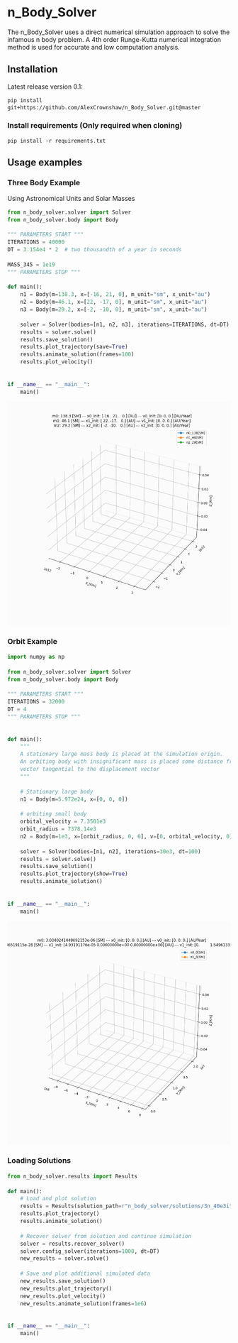 # n_Body_Solver
The n_Body_Solver uses a direct numerical simulation approach to solve the infamous n body problem. 
A 4th order Runge-Kutta numerical integration method is used for accurate and low computation analysis. 
## Installation
Latest release version 0.1:
```commandline
pip install git+https://github.com/AlexCrownshaw/n_Body_Solver.git@master
```
### Install requirements (Only required when cloning)
```commandline
pip install -r requirements.txt
```
## Usage examples

### Three Body Example
Using Astronomical Units and Solar Masses
```python
from n_body_solver.solver import Solver
from n_body_solver.body import Body

""" PARAMETERS START """
ITERATIONS = 40000
DT = 3.154e4 * 2  # two thousandth of a year in seconds

MASS_345 = 1e19
""" PARAMETERS STOP """

def main():
    n1 = Body(m=138.3, x=[-16, 21, 0], m_unit="sm", x_unit="au")
    n2 = Body(m=46.1, x=[22, -17, 0], m_unit="sm", x_unit="au")
    n3 = Body(m=29.2, x=[-2, -10, 0], m_unit="sm", x_unit="au")

    solver = Solver(bodies=[n1, n2, n3], iterations=ITERATIONS, dt=DT)
    results = solver.solve()
    results.save_solution()
    results.plot_trajectory(save=True)
    results.animate_solution(frames=100)
    results.plot_velocity()


if __name__ == "__main__":
    main()
```
![alt text](https://github.com/AlexCrownshaw/n_Body_Solver/blob/master/n_body_solver/solutions/3n_40e3iter_2523136920et_15-09-23_17-39-54/Plots/Solution_Animation_3n.gif "Three body Solution")
### Orbit Example

```python
import numpy as np

from n_body_solver.solver import Solver
from n_body_solver.body import Body

""" PARAMETERS START """
ITERATIONS = 32000
DT = 4
""" PARAMETERS STOP """


def main():
    """
    A stationary large mass body is placed at the simulation origin.
    An orbiting body with insignificant mass is placed some distance from the origin with a velocity
    vector tangential to the displacement vector
    """
    
    # Stationary large body
    n1 = Body(m=5.972e24, x=[0, 0, 0])

    # orbiting small body
    orbital_velocity = 7.3501e3
    orbit_radius = 7378.14e3
    n2 = Body(m=1e3, x=[orbit_radius, 0, 0], v=[0, orbital_velocity, 0])

    solver = Solver(bodies=[n1, n2], iterations=30e3, dt=100)
    results = solver.solve()
    results.save_solution()
    results.plot_trajectory(show=True)
    results.animate_solution()

    
if __name__ == "__main__":
    main()
```

![alt text](https://github.com/AlexCrownshaw/n_Body_Solver/blob/master/n_body_solver/solutions/2n_10e3iter_99990et_15-09-23_19-27-33/Plots/Solution_Animation_2n.gif "TOrbit Solution")

### Loading Solutions

```python
from n_body_solver.results import Results

def main():
    # Load and plot solution
    results = Results(solution_path=r"n_body_solver/solutions/3n_40e3iter_2523136920et_15-09-23_17-39-54")
    results.plot_trajectory()
    results.animate_solution()

    # Recover solver from solution and continue simulation
    solver = results.recover_solver()
    solver.config_solver(iterations=1000, dt=DT)
    new_results = solver.solve()

    # Save and plot additional simulated data
    new_results.save_solution()
    new_results.plot_trajectory()
    new_results.plot_velocity()
    new_results.animate_solution(frames=1e6)


if __name__ == "__main__":
    main()
```
